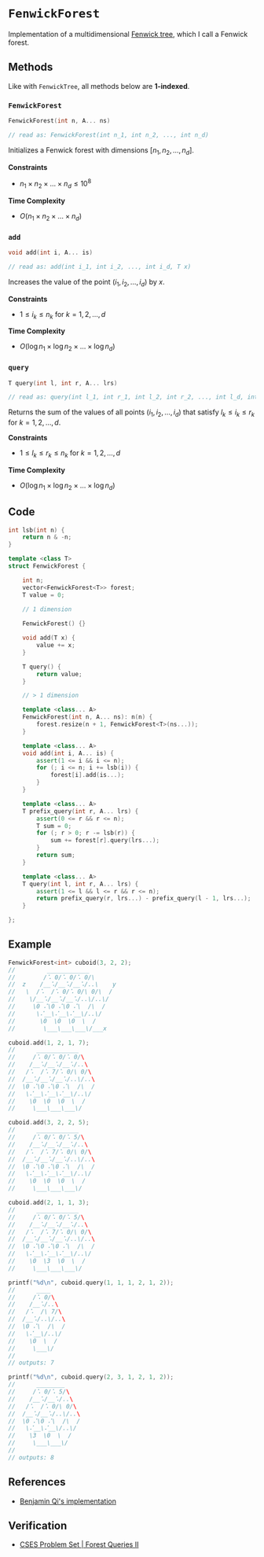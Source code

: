 # `FenwickForest`
Implementation of a multidimensional [Fenwick tree](https://en.wikipedia.org/wiki/Fenwick_tree), which I call a Fenwick forest.

## Methods
Like with `FenwickTree`, all methods below are **1-indexed**.

### `FenwickForest`
```cpp
FenwickForest(int n, A... ns)

// read as: FenwickForest(int n_1, int n_2, ..., int n_d)
```

Initializes a Fenwick forest with dimensions $[n_{1}, n_{2}, \dots, n_{d}]$.

**Constraints**
- $n_{1} \times n_{2} \times \dots \times n_{d} \le 10^{8}$

**Time Complexity**
- $O(n_{1} \times n_{2} \times \dots \times n_{d})$

### `add`
```cpp
void add(int i, A... is)

// read as: add(int i_1, int i_2, ..., int i_d, T x)
```

Increases the value of the point $(i_{1}, i_{2}, \dots, i_{d})$ by $x$.

**Constraints**
- $1 \le i_{k} \le n_{k}$ for $k = 1, 2, \dots, d$

**Time Complexity**
- $O(\log n_{1} \times \log n_{2} \times \dots \times \log n_{d})$

### `query`
```cpp
T query(int l, int r, A... lrs)

// read as: query(int l_1, int r_1, int l_2, int r_2, ..., int l_d, int r_d)
```

Returns the sum of the values of all points $(i_{1}, i_{2}, \dots, i_{d})$ that satisfy $l_{k} \le i_{k} \le r_{k}$ for $k = 1, 2, \dots, d$.

**Constraints**
- $1 \le l_{k} \le r_{k} \le n_{k}$ for $k = 1, 2, \dots, d$

**Time Complexity**
- $O(\log n_{1} \times \log n_{2} \times \dots \times \log n_{d})$

## Code
```cpp
int lsb(int n) {
    return n & -n;
}

template <class T>
struct FenwickForest {

    int n;
    vector<FenwickForest<T>> forest;
    T value = 0;

    // 1 dimension
	
    FenwickForest() {}

    void add(T x) {
        value += x;
    }

    T query() {
        return value;
    }

    // > 1 dimension

    template <class... A>
    FenwickForest(int n, A... ns): n(n) {
        forest.resize(n + 1, FenwickForest<T>(ns...));
    }

    template <class... A>
    void add(int i, A... is) {
        assert(1 <= i && i <= n);
        for (; i <= n; i += lsb(i)) {
            forest[i].add(is...);
        }
    }

    template <class... A>
    T prefix_query(int r, A... lrs) {
        assert(0 <= r && r <= n);
        T sum = 0;
        for (; r > 0; r -= lsb(r)) {
            sum += forest[r].query(lrs...);
        }
        return sum;
    }

    template <class... A>
    T query(int l, int r, A... lrs) {
        assert(1 <= l && l <= r && r <= n);
        return prefix_query(r, lrs...) - prefix_query(l - 1, lrs...);
    }

};
```

## Example
```cpp
FenwickForest<int> cuboid(3, 2, 2);
//         ____________
//        /⠡ 0/⠡ 0/⠡ 0/\      
//  z	 /__⠡/__⠡/__⠡/..\    y
//   \  /⠡  /⠡ 0/⠡ 0/\ 0/\  /
//    \/__⠡/__⠡/__⠡/..\/..\/
//     \0 ⠌\0 ⠌\0 ⠌\  /\  /
//      \⠌__\⠌__\⠌__\/..\/
//       \0  \0  \0  \  /
//        \___\___\___\/___x

cuboid.add(1, 2, 1, 7);
//      ____________
//     /⠡ 0/⠡ 0/⠡ 0/\
//    /__⠡/__⠡/__⠡/..\
//   /⠡  /⠡ 7/⠡ 0/\ 0/\
//  /__⠡/__⠡/__⠡/..\/..\
//  \0 ⠌\0 ⠌\0 ⠌\  /\  /
//   \⠌__\⠌__\⠌__\/..\/
//    \0  \0  \0  \  /
//     \___\___\___\/

cuboid.add(3, 2, 2, 5);
//      ____________
//     /⠡ 0/⠡ 0/⠡ 5/\
//    /__⠡/__⠡/__⠡/..\
//   /⠡  /⠡ 7/⠡ 0/\ 0/\
//  /__⠡/__⠡/__⠡/..\/..\
//  \0 ⠌\0 ⠌\0 ⠌\  /\  /
//   \⠌__\⠌__\⠌__\/..\/
//    \0  \0  \0  \  /
//     \___\___\___\/

cuboid.add(2, 1, 1, 3);
//      ____________
//     /⠡ 0/⠡ 0/⠡ 5/\
//    /__⠡/__⠡/__⠡/..\
//   /⠡  /⠡ 7/⠡ 0/\ 0/\
//  /__⠡/__⠡/__⠡/..\/..\
//  \0 ⠌\0 ⠌\0 ⠌\  /\  /
//   \⠌__\⠌__\⠌__\/..\/
//    \0  \3  \0  \  /
//     \___\___\___\/

printf("%d\n", cuboid.query(1, 1, 1, 2, 1, 2));
//      ____
//     /⠡ 0/\
//    /__⠡/..\
//   /⠡  /\ 7/\
//  /__⠡/..\/..\
//  \0 ⠌\  /\  /
//   \⠌__\/..\/
//    \0  \  /
//     \___\/
//
// outputs: 7

printf("%d\n", cuboid.query(2, 3, 1, 2, 1, 2));
//      ________
//     /⠡ 0/⠡ 5/\
//    /__⠡/__⠡/..\
//   /⠡  /⠡ 0/\ 0/\
//  /__⠡/__⠡/..\/..\
//  \0 ⠌\0 ⠌\  /\  /
//   \⠌__\⠌__\/..\/
//    \3  \0  \  /
//     \___\___\/
//
// outputs: 8
```

## References
- [Benjamin Qi's implementation](https://github.com/bqi343/USACO/blob/master/Implementations/content/data-structures/1D%20Range%20Queries%20(9.2)/BitNd.h)

## Verification
- [CSES Problem Set | Forest Queries II](https://cses.fi/problemset/task/1739)